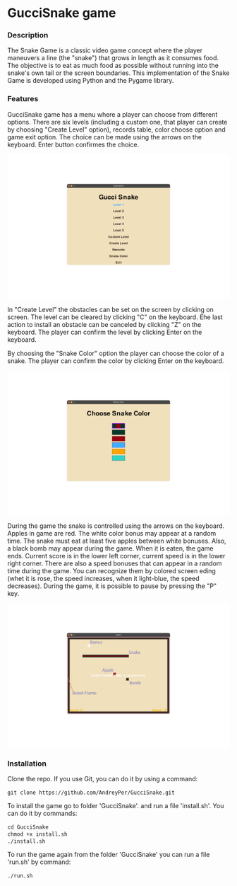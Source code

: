 # GucciSnake game

### Description

The Snake Game is a classic video game concept where the player maneuvers a line (the "snake") that grows in length as it consumes food. The objective is to eat as much food as possible without running into the snake's own tail or the screen boundaries. This implementation of the Snake Game is developed using Python and the Pygame library.


### Features

GucciSnake game has a menu where a player can choose from different options. There are six levels (including a custom one, that player can create by choosing "Create Level" option), records table, color choose option and game exit option. The choice can be made using the arrows on the keyboard. Enter button confirmes the choice.

![](./images/menu.png)

In "Create Level" the obstacles can be set on the screen by clicking on screen. The level can be cleared by clicking "C" on the keyboard. Еhe last action to install an obstacle can be canceled by clicking "Z" on the keyboard. The player can confirm the level by clicking Enter on the keyboard.

By choosing the "Snake Color" option the player can choose the color of a snake. The player can confirm the color by clicking Enter on the keyboard.

![](./images/color.png)

During the game the snake is controlled using the arrows on the keyboard. Apples in game are red. The white color bonus may appear at a random time. The snake must eat at least five apples between white bonuses. Also, a black bomb may appear during the game. When it is eaten, the game ends. Current score is in the lower left corner, current speed is in the lower right corner. There are also a speed bonuses that can appear in a random time during the game. You can recognize them by colored screen eding (whet it is rose, the speed increases, when it light-blue, the speed decreases). During the game, it is possible to pause by pressing the "P" key.

![](./images/game.png)


### Installation

Clone the repo. If you use Git, you can do it by using a command:

```
git clone https://github.com/AndreyPer/GucciSnake.git
```

To install the game go to folder 'GucciSnake'. and run a file 'install.sh'. You can do it by commands:

```
cd GucciSnake
chmod +x install.sh
./install.sh
```
To run the game again from the folder 'GucciSnake' you can run a file 'run.sh' by command:

```
./run.sh
```
